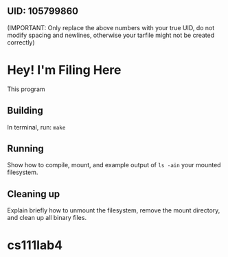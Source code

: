 ## UID: 105799860

(IMPORTANT: Only replace the above numbers with your true UID, do not modify spacing and newlines, otherwise your tarfile might not be created correctly)

# Hey! I'm Filing Here

This program 

## Building

In terminal, run:
```make```

## Running

Show how to compile, mount, and example output of `ls -ain` your mounted
filesystem.

## Cleaning up

Explain briefly how to unmount the filesystem, remove the mount directory, and
clean up all binary files.
# cs111lab4
